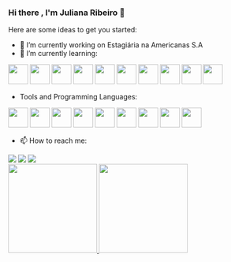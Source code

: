 ### Hi there , I'm Juliana Ribeiro 👋

Here are some ideas to get you started:

- 🔭 I’m currently working on Estagiária na Americanas S.A
- 🌱 I’m currently learning:

<img src="https://cdn.jsdelivr.net/gh/devicons/devicon/icons/css3/css3-original-wordmark.svg" width="40" height="40"/>               <img src="https://cdn.jsdelivr.net/gh/devicons/devicon/icons/docker/docker-original-wordmark.svg" width="40" height="40"/>                           <img src="https://cdn.jsdelivr.net/gh/devicons/devicon/icons/gitlab/gitlab-original-wordmark.svg" width="40" height="40"/>                              <img src="https://cdn.jsdelivr.net/gh/devicons/devicon/icons/googlecloud/googlecloud-original-wordmark.svg" width="40" height="40"/>              <img src="https://cdn.jsdelivr.net/gh/devicons/devicon/icons/html5/html5-original-wordmark.svg" width="40" height="40"/>           <img src="https://cdn.jsdelivr.net/gh/devicons/devicon/icons/javascript/javascript-original.svg" width="40" height="40"/>           <img src="https://cdn.jsdelivr.net/gh/devicons/devicon/icons/jest/jest-plain.svg" width="40" height="40"/>             <img src="https://cdn.jsdelivr.net/gh/devicons/devicon/icons/react/react-original-wordmark.svg" width="40" height="40"/>            <img src="https://cdn.jsdelivr.net/gh/devicons/devicon/icons/sass/sass-original.svg" width="40" height="40"/>              <img src="https://cdn.jsdelivr.net/gh/devicons/devicon/icons/typescript/typescript-original.svg" width="40" height="40"/>
          
               
- Tools and Programming Languages:

<img src="https://cdn.jsdelivr.net/gh/devicons/devicon/icons/c/c-original.svg" width="40" height="40"/>    <img src="https://cdn.jsdelivr.net/gh/devicons/devicon/icons/django/django-plain-wordmark.svg" width="40" height="40"/>    <img src="https://cdn.jsdelivr.net/gh/devicons/devicon/icons/illustrator/illustrator-plain.svg" width="40" height="40"/>    <img src="https://cdn.jsdelivr.net/gh/devicons/devicon/icons/intellij/intellij-original-wordmark.svg" width="40" height="40"/>    <img src="https://cdn.jsdelivr.net/gh/devicons/devicon/icons/java/java-original-wordmark.svg" width="40" height="40"/>    <img src="https://cdn.jsdelivr.net/gh/devicons/devicon/icons/jira/jira-original-wordmark.svg" width="40" height="40"/>    <img src="https://cdn.jsdelivr.net/gh/devicons/devicon/icons/linux/linux-original.svg" width="40" height="40"/>    <img src="https://cdn.jsdelivr.net/gh/devicons/devicon/icons/postgresql/postgresql-original-wordmark.svg" width="40" height="40"/>    <img src="https://cdn.jsdelivr.net/gh/devicons/devicon/icons/vscode/vscode-original-wordmark.svg" width="40" height="40"/>
          

- 📫 How to reach me: 
<div> 
<a href="https://instagram.com/jubsribs" target="_blank"><img src="https://img.shields.io/badge/-Instagram-%23E4405F?style=for-the-badge&logo=instagram&logoColor=white" target="_blank"></a>
<a href = "mailto:contato@julianacrispina"><img src="https://img.shields.io/badge/Gmail-D14836?style=for-the-badge&logo=gmail&logoColor=white" target="_blank"></a>
<a href="https://www.linkedin.com/in/juliana-ribeiro-577658231" target="_blank"><img src="https://img.shields.io/badge/-LinkedIn-%230077B5?style=for-the-badge&logo=linkedin&logoColor=white" target="_blank"></a> 
</div> 


<div>
<a href="https://github.com/jubsribs">
<img height="180em" src="https://github-readme-stats.vercel.app/api/top-langs/?username=jubsribs&layout=compact&langs_count=7&theme=dracula"/>
<img height="180em" src="https://github-readme-stats.vercel.app/api?username=jubsribs&show_icons=true&theme=dracula&include_all_commits=true&count_private=true"/>
</div>
